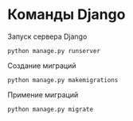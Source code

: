 # Команды Django

Запуск сервера Django

	python manage.py runserver

Создание миграций

	python manage.py makemigrations

Примение миграций

	python manage.py migrate